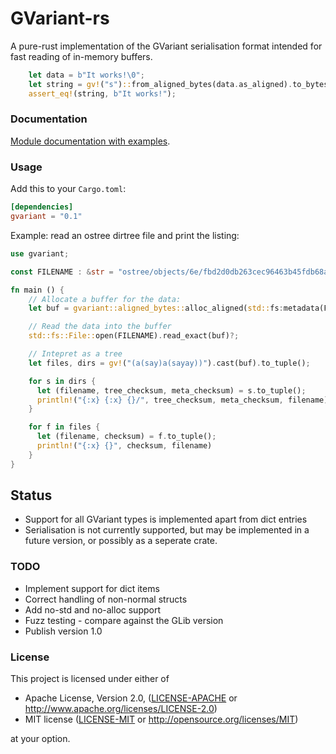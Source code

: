GVariant-rs
===========

A pure-rust implementation of the GVariant serialisation format intended for
fast reading of in-memory buffers.

```rust
    let data = b"It works!\0";
    let string = gv!("s")::from_aligned_bytes(data.as_aligned).to_bytes();
    assert_eq!(string, b"It works!");
```

### Documentation

[Module documentation with examples](https://docs.rs/gvariant).

### Usage

Add this to your `Cargo.toml`:

```toml
[dependencies]
gvariant = "0.1"
```

Example: read an ostree dirtree file and print the listing:

```rust
use gvariant;

const FILENAME : &str = "ostree/objects/6e/fbd2d0db263cec96463b45fdb68a803aed7aef9181f8d91086b01b8f7c9c83.dirtree"

fn main () {
    // Allocate a buffer for the data:
    let buf = gvariant::aligned_bytes::alloc_aligned(std::fs:metadata(FILENAME).len());

    // Read the data into the buffer
    std::fs::File::open(FILENAME).read_exact(buf)?;

    // Intepret as a tree
    let files, dirs = gv!("(a(say)a(sayay))").cast(buf).to_tuple();

    for s in dirs {
      let (filename, tree_checksum, meta_checksum) = s.to_tuple();
      println!("{:x} {:x} {}/", tree_checksum, meta_checksum, filename)
    }

    for f in files {
      let (filename, checksum) = f.to_tuple();
      println!("{:x} {}", checksum, filename)
    }
}
```

## Status

* Support for all GVariant types is implemented apart from dict entries
* Serialisation is not currently supported, but may be implemented in a future
  version, or possibly as a seperate crate.

### TODO

* Implement support for dict items
* Correct handling of non-normal structs
* Add no-std and no-alloc support
* Fuzz testing - compare against the GLib version
* Publish version 1.0

### License

This project is licensed under either of

 * Apache License, Version 2.0, ([LICENSE-APACHE](LICENSE-APACHE) or
   http://www.apache.org/licenses/LICENSE-2.0)
 * MIT license ([LICENSE-MIT](LICENSE-MIT) or
   http://opensource.org/licenses/MIT)

at your option.
